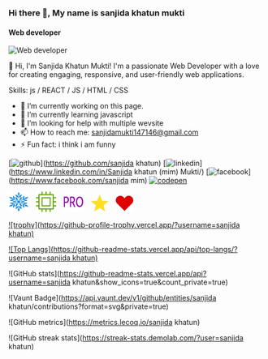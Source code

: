 ### Hi there 👋, My name is sanjida khatun mukti
#### Web developer
![Web developer](https://github.com/sanjidakhatun/sanjidakhatun/blob/main/programming-background-collage.jpg)

👋 Hi, I'm Sanjida Khatun Mukti! I'm a passionate Web Developer with a love for creating engaging, responsive, and user-friendly web applications.

Skills: js / REACT / JS / HTML / CSS

- 🔭 I’m currently working on this page. 
- 🌱 I’m currently learning javascript 
- 🤔 I’m looking for help with multiple wevsite 
- 📫 How to reach me: sanjidamukti147146@gmail.com 
- ⚡ Fun fact: i think i am funny 


[<img src='https://cdn.jsdelivr.net/npm/simple-icons@3.0.1/icons/github.svg' alt='github' height='40'>](https://github.com/sanjida khatun)  [<img src='https://cdn.jsdelivr.net/npm/simple-icons@3.0.1/icons/linkedin.svg' alt='linkedin' height='40'>](https://www.linkedin.com/in/Sanjida khatun (mim) Mukti/)  [<img src='https://cdn.jsdelivr.net/npm/simple-icons@3.0.1/icons/facebook.svg' alt='facebook' height='40'>](https://www.facebook.com/sanjida mim)  [<img src='https://cdn.jsdelivr.net/npm/simple-icons@3.0.1/icons/codepen.svg' alt='codepen' height='40'>](https://codepen.io/@Sanjida-Mim)  

<a href='https://archiveprogram.github.com/'><img src='https://raw.githubusercontent.com/acervenky/animated-github-badges/master/assets/acbadge.gif' width='40' height='40'></a> <a href='https://docs.github.com/en/developers'><img src='https://raw.githubusercontent.com/acervenky/animated-github-badges/master/assets/devbadge.gif' width='40' height='40'></a> <a href='https://github.com/pricing'><img src='https://raw.githubusercontent.com/acervenky/animated-github-badges/master/assets/pro.gif' width='40' height='40'></a> <a href='https://stars.github.com/'><img src='https://raw.githubusercontent.com/acervenky/animated-github-badges/master/assets/starbadge.gif' width='35' height='35'></a> <a href='https://docs.github.com/en/github/supporting-the-open-source-community-with-github-sponsors'><img src='https://raw.githubusercontent.com/acervenky/animated-github-badges/master/assets/sponsorbadge.gif' width='35' height='35'></a> 

[![trophy](https://github-profile-trophy.vercel.app/?username=sanjida khatun)](https://github.com/ryo-ma/github-profile-trophy)

[![Top Langs](https://github-readme-stats.vercel.app/api/top-langs/?username=sanjida khatun)](https://github.com/anuraghazra/github-readme-stats)

![GitHub stats](https://github-readme-stats.vercel.app/api?username=sanjida khatun&show_icons=true&count_private=true)  

![Vaunt Badge](https://api.vaunt.dev/v1/github/entities/sanjida khatun/contributions?format=svg&private=true)  

![GitHub metrics](https://metrics.lecoq.io/sanjida khatun)  

![GitHub streak stats](https://streak-stats.demolab.com/?user=sanjida khatun)  

